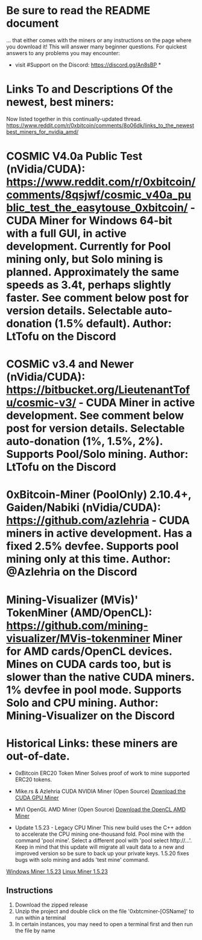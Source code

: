 # Be sure to read the README document
... that either comes with the miners or any instructions on the page where you download it! This will answer many beginner questions. For quickest answers to any problems you may encounter:
* visit #Support on the Discord: https://discord.gg/An8sBP *

# Links To and Descriptions Of the newest, best miners:
Now listed together in this continually-updated thread.
https://www.reddit.com/r/0xbitcoin/comments/8o06dk/links_to_the_newestbest_miners_for_nvidia_amd/

# COSMIC V4.0a Public Test (nVidia/CUDA): https://www.reddit.com/r/0xbitcoin/comments/8qsjwf/cosmic_v40a_public_test_the_easytouse_0xbitcoin/ - CUDA Miner for Windows 64-bit with a full GUI, in active development. Currently for Pool mining only, but Solo mining is planned. Approximately the same speeds as 3.4t, perhaps slightly faster. See comment below post for version details. Selectable auto-donation (1.5% default). Author: LtTofu on the Discord

# COSMiC v3.4 and Newer (nVidia/CUDA): https://bitbucket.org/LieutenantTofu/cosmic-v3/ - CUDA Miner in active development. See comment below post for version details. Selectable auto-donation (1%, 1.5%, 2%). Supports Pool/Solo mining. Author: LtTofu on the Discord

# 0xBitcoin-Miner (PoolOnly) 2.10.4+, Gaiden/Nabiki (nVidia/CUDA): https://github.com/azlehria - CUDA miners in active development. Has a fixed 2.5% devfee. Supports pool mining only at this time. Author: @Azlehria on the Discord

# Mining-Visualizer (MVis)' TokenMiner (AMD/OpenCL): https://github.com/mining-visualizer/MVis-tokenminer Miner for AMD cards/OpenCL devices. Mines on CUDA cards too, but is slower than the native CUDA miners. 1% devfee in pool mode. Supports Solo and CPU mining. Author: Mining-Visualizer on the Discord





# Historical Links: these miners are out-of-date.

- 0xBitcoin ERC20 Token Miner
Solves proof of work to mine supported ERC20 tokens.

- Mike.rs & Azlehria CUDA NVIDIA Miner (Open Source)
[Download the CUDA GPU Miner](https://github.com/azlehria/0xbitcoin-gpuminer/releases)

- MVI OpenGL AMD Miner (Open Source)
[Download the OpenCL AMD Miner](https://github.com/mining-visualizer/MVis-tokenminer/releases)

- Update 1.5.23 - Legacy CPU Miner
This new build uses the C++ addon to accelerate the CPU mining one-thousand fold.  Pool mine with the command 'pool mine'.  Select a different pool with 'pool select http://...'.  Keep in mind that this update will migrate all vault data to a new and improved version so be sure to back up your private keys.  1.5.20 fixes bugs with solo mining and adds 'test mine' command.

[Windows Miner 1.5.23](https://github.com/0xbitcoin/0xbitcoin-miner/raw/master/dist/0xbtcminer-win.zip)
[Linux Miner 1.5.23](https://github.com/0xbitcoin/0xbitcoin-miner/raw/master/dist/0xbtcminer-linux.zip)

## Instructions

1. Download the zipped release
2. Unzip the project and double click on the file '0xbtcminer-[OSName]' to run within a terminal
3. In certain instances, you may need to open a terminal first and then run the file by name
